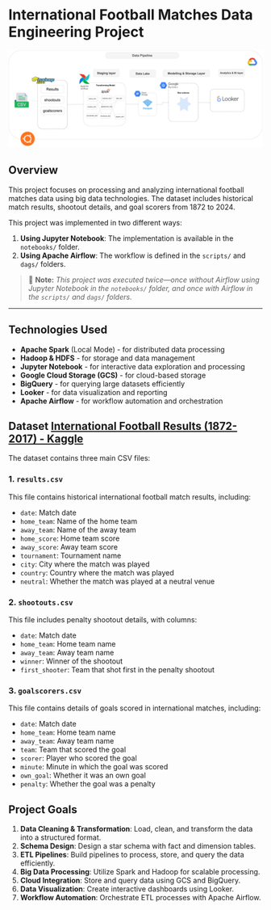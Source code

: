 # International Football Matches Data Engineering Project

![Alt text](projectDiagram.png)

## Overview
This project focuses on processing and analyzing international football matches data using big data technologies. The dataset includes historical match results, shootout details, and goal scorers from 1872 to 2024.

This project was implemented in two different ways:

1. **Using Jupyter Notebook**: The implementation is available in the `notebooks/` folder.
2. **Using Apache Airflow**: The workflow is defined in the `scripts/` and `dags/` folders.

> 📝 **Note:** _This project was executed twice—once without Airflow using Jupyter Notebook in the `notebooks/` folder, and once with Airflow in the `scripts/` and `dags/` folders._  

---


## Technologies Used
- **Apache Spark** (Local Mode) - for distributed data processing
- **Hadoop & HDFS** - for storage and data management
- **Jupyter Notebook** - for interactive data exploration and processing
- **Google Cloud Storage (GCS)** - for cloud-based storage
- **BigQuery** - for querying large datasets efficiently
- **Looker** - for data visualization and reporting
- **Apache Airflow** - for workflow automation and orchestration
## Dataset [International Football Results (1872-2017) - Kaggle](https://www.kaggle.com/datasets/martj42/international-football-results-from-1872-to-2017/data)

The dataset contains three main CSV files:

### 1. `results.csv`
This file contains historical international football match results, including:
- `date`: Match date
- `home_team`: Name of the home team
- `away_team`: Name of the away team
- `home_score`: Home team score
- `away_score`: Away team score
- `tournament`: Tournament name
- `city`: City where the match was played
- `country`: Country where the match was played
- `neutral`: Whether the match was played at a neutral venue

### 2. `shootouts.csv`
This file includes penalty shootout details, with columns:
- `date`: Match date
- `home_team`: Home team name
- `away_team`: Away team name
- `winner`: Winner of the shootout
- `first_shooter`: Team that shot first in the penalty shootout

### 3. `goalscorers.csv`
This file contains details of goals scored in international matches, including:
- `date`: Match date
- `home_team`: Home team name
- `away_team`: Away team name
- `team`: Team that scored the goal
- `scorer`: Player who scored the goal
- `minute`: Minute in which the goal was scored
- `own_goal`: Whether it was an own goal
- `penalty`: Whether the goal was a penalty

## Project Goals
1. **Data Cleaning & Transformation**: Load, clean, and transform the data into a structured format.
2. **Schema Design**: Design a star schema with fact and dimension tables.
3. **ETL Pipelines**: Build pipelines to process, store, and query the data efficiently.
4. **Big Data Processing**: Utilize Spark and Hadoop for scalable processing.
5. **Cloud Integration**: Store and query data using GCS and BigQuery.
6. **Data Visualization**: Create interactive dashboards using Looker.
7. **Workflow Automation**: Orchestrate ETL processes with Apache Airflow.






